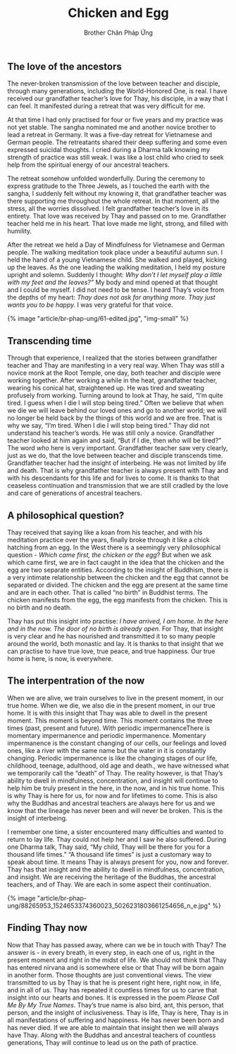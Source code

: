 ﻿---
title: Chicken and Egg
author: Brother Chân Pháp Ứng
---

## The love of the ancestors
The never-broken transmission of the love between teacher and disciple, through many generations, including the World-Honored One, is real. I have received our grandfather teacher’s love for Thay, his disciple, in a way that I can feel. It manifested during a retreat that was very difficult for me.

At that time I had only practised for four or five years and my practice was not yet stable. The sangha nominated me and another novice brother to lead a retreat in Germany. It was a five-day retreat for Vietnamese and German people. The retreatants shared their deep suffering and some even expressed suicidal thoughts. I cried during a Dharma talk knowing my strength of practice was still weak. I was like a lost child who cried to seek help from the spiritual energy of our ancestral teachers.

The retreat somehow unfolded wonderfully. During the ceremony to express gratitude to the Three Jewels, as I touched the earth with the sangha, I suddenly felt without my knowing it, that grandfather teacher was there supporting me throughout the whole retreat. In that moment, all the stress, all the worries dissolved. I felt grandfather teacher’s love in its entirety. That love was received by Thay and passed on to me. Grandfather teacher held me in his heart. That love made me light, strong, and filled with humility.

After the retreat we held a Day of Mindfulness for Vietnamese and German people. The walking meditation took place under a beautiful autumn sun. I held the hand of a young Vietnamese child. She walked and played, kicking up the leaves. As the one leading the walking meditation, I held my posture upright and solemn. Suddenly I thought: *Why don’t I let myself play a little with my feet and the leaves?”* My body and mind opened at that thought and I could be myself. I did not need to be tense. I heard Thay’s voice from the depths of my heart: *Thay does not ask for anything more. Thay just wants you to be happy.*  I was very grateful for that voice.

{% image "article/br-phap-ung/61-edited.jpg", "img-small" %}

## Transcending time

Through that experience, I realized that the stories between grandfather teacher and Thay are manifesting in a very real way. When Thay was still a novice monk at the Root Temple, one day, both teacher and disciple were working together. After working a while in the heat, grandfather teacher, wearing his conical hat, straightened up. He was tired and sweating profusely from working. Turning around to look at Thay, he said, “I’m quite tired. I guess when I die I will stop being tired.” Often we believe that when we die we will leave behind our loved ones and go to another world; we will no longer be held back by the things of this world and we are free. That is why we say, “I’m tired. When I die I will stop being tired.” Thay did not understand his teacher’s words. He was still only a novice. Grandfather teacher looked at him again and said, “But if I die, then *who* will be tired?” The word *who* here is very important. Grandfather teacher saw very clearly, just as we do, that the love between teacher and disciple transcends time. Grandfather teacher had the insight of interbeing. He was not limited by life and death. That is why grandfather teacher is always present with Thay and with his descendants for this life and for lives to come. It is thanks to that ceaseless continuation and transmission that we are still cradled by the love and care of generations of ancestral teachers.

## A philosophical question?

Thay received that saying like a koan from his teacher, and with his meditation practice over the years, finally broke through it like a chick hatching from an egg. In the West there is a seemingly very philosophical question - *Which came first, the chicken or the egg*? But when we ask which came first, we are in fact caught in the idea that the chicken and the egg are two separate entities. According to the insight of Buddhism, there is a very intimate relationship between the chicken and the egg that cannot be separated or divided. The chicken and the egg are present at the same time and are in each other. That is called “no birth” in Buddhist terms. The chicken manifests from the egg, the egg manifests from the chicken. This is no birth and no death.

Thay has put this insight into practise: *I have arrived, I am home. In the here and in the now. The door of no birth is already open.* For Thay, that insight is very clear and he has nourished and transmitted it to so many people around the world, both monastic and lay. It is thanks to that insight that we can practise to have true love, true peace, and true happiness. Our true home is here, is now, is everywhere.

## The interpentration of the now

When we are alive, we train ourselves to live in the present moment, in our true home. When we die, we also die in the present moment, in our true home. It is with this insight that Thay was able to dwell in the present moment. This moment is beyond time. This moment contains the three times (past, present and future). With periodic impermanence<span class="note">There is momentary impermanence and periodic impermanence. Momentary impermanence is the constant changing of our cells, our feelings and loved ones, like a river with the same name but the water in it is constantly changing. Periodic impermanence is like the changing stages of our life, childhood, teenage, adulthood, old age and death.</span>, we have witnessed what we temporarily call the “death” of Thay. The reality however, is that Thay’s ability to dwell in mindfulness, concentration, and insight will continue to help him be truly present in the here, in the now, and in his true home. This is why Thay is here for us, for now and for lifetimes to come. This is also why the Buddhas and ancestral teachers are always here for us and we know that the lineage has never been and will never be broken. This is the insight of interbeing.

I remember one time, a sister encountered many difficulties and wanted to return to lay life. Thay could not help her and I saw he also suffered. During one Dharma talk, Thay said, “My child, Thay will be there for you for a thousand life times.” “A thousand life times” is just a customary way to speak about time. It means Thay is always present for you, now and forever. Thay has that insight and the ability to dwell in mindfulness, concentration, and insight. We are receiving the heritage of the Buddhas, the ancestral teachers, and of Thay. We are each in some aspect their continuation.

{% image "article/br-phap-ung/88265953_1524653374360023_5026231803661254656_n_e.jpg" %}
<!-- {% image "article/br-phap-ung/DSC04949-edited.JPG" %} -->

## Finding Thay now
Now that Thay has passed away, where can we be in touch with Thay? The answer is - in every breath, in every step, in each one of us, right in the present moment and right in the midst of life. We should not think that Thay has entered nirvana and is somewhere else or that Thay will be born again in another form. Those thoughts are just conventional views. The view transmitted to us by Thay is that he is present right here, right now, in life, and in all of us. Thay has repeated it countless times for us to carve that insight into our hearts and bones. It is expressed in the poem *Please Call Me By My True Names*. Thay’s true name is also bird, ant, this person, that person, and the insight of inclusiveness. Thay is life, Thay is here, Thay is in all manifestations of suffering and happiness. He has never been born and has never died. If we are able to maintain that insight then we will always have Thay. Along with the Buddhas and ancestral teachers of countless generations, Thay will continue to lead us on the path of practice.
